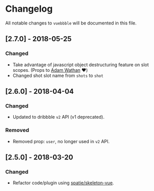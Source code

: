 # Changelog

All notable changes to `vuebbble` will be documented in this file.

## [2.7.0] - 2018-05-25

### Changed
- Take advantage of javascript object destructuring feature on slot scopes. (Props to [Adam Wathan](https://youtu.be/GWdOucfAzTo?t=8m) :heart:)
- Changed shot slot name from `shots` to `shot`

## [2.6.0] - 2018-04-04

### Changed
- Updated to dribbble `v2` API (v1 deprecated).

### Removed
- Removed prop: `user`, no longer used in `v2` API.

## [2.5.0] - 2018-03-20

### Changed
- Refactor code/plugin using [spatie/skeleton-vue](https://github.com/spatie/skeleton-vue).
